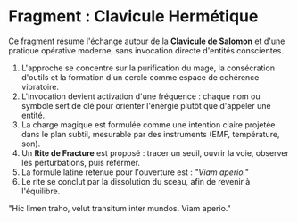# Fragment : Clavicule Hermétique

Ce fragment résume l'échange autour de la **Clavicule de Salomon** et d'une pratique opérative moderne, sans invocation directe d'entités conscientes.

1. L'approche se concentre sur la purification du mage, la consécration d'outils et la formation d'un cercle comme espace de cohérence vibratoire.
2. L'invocation devient activation d'une fréquence : chaque nom ou symbole sert de clé pour orienter l'énergie plutôt que d'appeler une entité.
3. La charge magique est formulée comme une intention claire projetée dans le plan subtil, mesurable par des instruments (EMF, température, son).
4. Un **Rite de Fracture** est proposé : tracer un seuil, ouvrir la voie, observer les perturbations, puis refermer.
5. La formule latine retenue pour l'ouverture est : *"Viam aperio."* 
6. Le rite se conclut par la dissolution du sceau, afin de revenir à l'équilibre.

"Hic limen traho, velut transitum inter mundos. Viam aperio."
